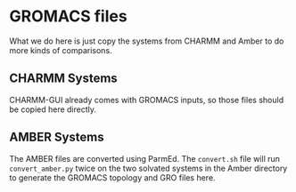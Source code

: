 GROMACS files
=============

What we do here is just copy the systems from CHARMM and Amber to do more kinds
of comparisons.

CHARMM Systems
--------------

CHARMM-GUI already comes with GROMACS inputs, so those files
should be copied here directly.

AMBER Systems
-------------

The AMBER files are converted using ParmEd.  The ``convert.sh`` file will run
``convert_amber.py`` twice on the two solvated systems in the Amber directory to
generate the GROMACS topology and GRO files here.
